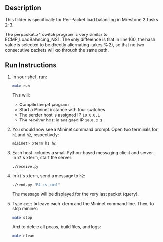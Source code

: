 ## Description

This folder is specifically for Per-Packet load balancing in Milestone
2 Tasks 2-3.

The perpacket.p4 switch program is very similar to ECMP_LoadBalancing_MS1.
The only difference is that in line 160, the hash value is selected to
be directly alternating (takes % 2), so that no two consecutive packets will
go through the same path.

## Run Instructions

1. In your shell, run:
   ```bash
   make run
   ```
   This will:
   * Compile the p4 program
   * Start a Mininet instance with four switches
   * The sender host is assigned IP `10.0.0.1`
   * The receiver host is assigned IP `10.0.2.2`.

2. You should now see a Mininet command prompt. Open two terminals
for `h1` and `h2`, respectively:
   ```bash
   mininet> xterm h1 h2
   ```
3. Each host includes a small Python-based messaging client and
server. In `h2`'s xterm, start the server:
   ```bash
   ./receive.py
   ```
4. In `h1`'s xterm, send a message to `h2`:
   ```bash
   ./send.py "P4 is cool"
   ```
   The message will be displayed for the very last packet (query).
5. Type `exit` to leave each xterm and the Mininet command line.
   Then, to stop mininet:
   ```bash
   make stop
   ```
   And to delete all pcaps, build files, and logs:
   ```bash
   make clean
   ```
